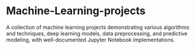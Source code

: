 # Machine-Learning-projects
A collection of machine learning projects demonstrating various algorithms and techniques, deep learning models, data preprocessing, and predictive modeling, with well-documented Jupyter Notebook implementations.
